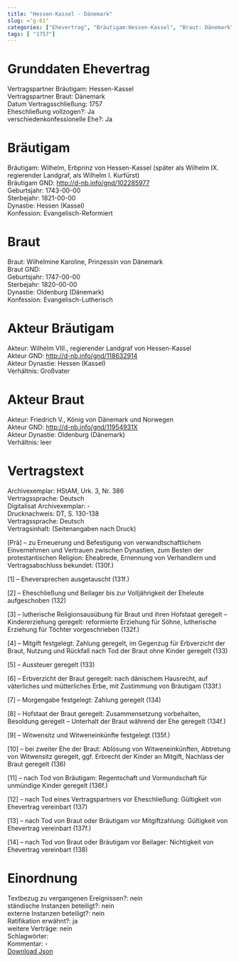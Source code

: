 ```yaml
---
title: "Hessen-Kassel - Dänemark"
slug: ="g-61"
categories: ["Ehevertrag", "Bräutigam:Hessen-Kassel", "Braut: Dänemark", "Eheschließung vollzogen?:Ja", "verschiedenkonfessionelle Ehe?:Ja", "Dynastie Bräutigam:Hessen (Kassel)", "Akteur Bräutigam:Wilhelm VIII., regierender Landgraf von Hessen-Kassel", "Akteur Braut:Friedrich V., König von Dänemark und Norwegen", "Textbezug?:nein", "Ständisch?:nein", "Ratifikation?:ja", "Sonstiges?:nein", "Bräutigam:Hessen-Kassel", "Braut: Dänemark"]
tags: [ "1757"]
---
```

<!--more-->

# Grunddaten Ehevertrag

Vertragspartner Bräutigam: Hessen-Kassel<br>
Vertragspartner Braut: Dänemark<br>
Datum Vertragsschließung: 1757<br>
Eheschließung vollzogen?: Ja<br>
verschiedenkonfessionelle Ehe?: Ja<br>
# Bräutigam

Bräutigam: Wilhelm, Erbprinz von Hessen-Kassel (später als Wilhelm IX. regierender Landgraf, als Wilhelm I. Kurfürst)<br>
Bräutigam GND: http://d-nb.info/gnd/102285977<br>
Geburtsjahr: 1743-00-00<br>
Sterbejahr: 1821-00-00<br>
Dynastie: Hessen (Kassel)<br>
Konfession: Evangelisch-Reformiert<br>
# Braut

Braut: Wilhelmine Karoline, Prinzessin von Dänemark<br>
Braut GND: <br>
Geburtsjahr: 1747-00-00<br>
Sterbejahr: 1820-00-00<br>
Dynastie: Oldenburg (Dänemark)<br>
Konfession: Evangelisch-Lutherisch<br>
# Akteur Bräutigam

Akteur: Wilhelm VIII., regierender Landgraf von Hessen-Kassel<br>
Akteur GND: http://d-nb.info/gnd/118632914<br>
Akteur Dynastie: Hessen (Kassel)<br>
Verhältnis: Großvater<br>
# Akteur Braut

Akteur: Friedrich V., König von Dänemark und Norwegen<br>
Akteur GND: http://d-nb.info/gnd/11954931X<br>
Akteur Dynastie: Oldenburg (Dänemark)<br>
Verhältnis: leer<br>
# Vertragstext

Archivexemplar: HStAM, Urk. 3, Nr. 386<br>
Vertragssprache: Deutsch<br>
Digitalisat Archivexemplar: -<br>
Drucknachweis: DT, S. 130-138<br>
Vertragssprache: Deutsch<br>
Vertragsinhalt: (Seitenangaben nach Druck)

[Prä] – zu Erneuerung und Befestigung von verwandtschaftlichem Einvernehmen und Vertrauen zwischen Dynastien, zum Besten der protestantischen Religion: Eheabrede, Ernennung von Verhandlern und Vertragsabschluss bekundet: (130f.)

[1] – Eheversprechen ausgetauscht (131f.)

[2] – Eheschließung und Beilager bis zur Volljährigkeit der Eheleute aufgeschoben (132)

[3] – lutherische Religionsausübung für Braut und ihren Hofstaat geregelt – Kindererziehung geregelt: reformierte Erziehung für Söhne, lutherische Erziehung für Töchter vorgeschrieben (132f.)

[4] – Mitgift festgelegt: Zahlung geregelt, im Gegenzug für Erbverzicht der Braut, Nutzung und Rückfall nach Tod der Braut ohne Kinder geregelt (133)

[5] – Aussteuer geregelt (133)

[6] – Erbverzicht der Braut geregelt: nach dänischem Hausrecht, auf väterliches und mütterliches Erbe, mit Zustimmung von Bräutigam (133f.)

[7] – Morgengabe festgelegt: Zahlung geregelt (134)

[8] – Hofstaat der Braut geregelt: Zusammensetzung vorbehalten, Besoldung geregelt – Unterhalt der Braut während der Ehe geregelt (134f.)

[9] – Witwensitz und Witweneinkünfte festgelegt (135f.)

[10] – bei zweiter Ehe der Braut: Ablösung von Witweneinkünften, Abtretung von Witwensitz geregelt, ggf. Erbrecht der Kinder an Mitgift, Nachlass der Braut geregelt (136)

[11] – nach Tod von Bräutigam: Regentschaft und Vormundschaft für unmündige Kinder geregelt (136f.)

[12] – nach Tod eines Vertragspartners vor Eheschließung: Gültigkeit von Ehevertrag vereinbart (137)

[13] – nach Tod von Braut oder Bräutigam vor Mitgiftzahlung: Gültigkeit von Ehevertrag vereinbart (137f.)

[14] – nach Tod von Braut oder Bräutigam vor Beilager: Nichtigkeit von Ehevertrag vereinbart (138)
<br>
# Einordnung

Textbezug zu vergangenen Ereignissen?: nein<br>
ständische Instanzen beteiligt?: nein<br>
externe Instanzen beteiligt?: nein<br>
Ratifikation erwähnt?: ja<br>
weitere Verträge: nein<br>
Schlagwörter: <br>
Kommentar: -<br>
[Download Json](/vertraege/vertrag-61.json)